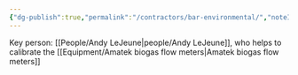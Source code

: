 ```yaml
---
{"dg-publish":true,"permalink":"/contractors/bar-environmental/","noteIcon":"","created":"2025-05-20T10:31:33.710-05:00"}
---
```


Key person: [[People/Andy LeJeune\|people/Andy LeJeune]], who helps to calibrate the [[Equipment/Amatek biogas flow meters\|Amatek biogas flow meters]]